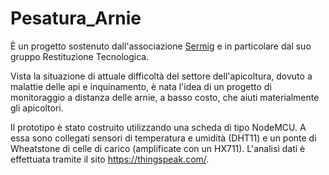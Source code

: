# Pesatura_Arnie
È un progetto sostenuto dall'associazione [Sermig](http://www.sermig.org/) e in particolare dal suo gruppo Restituzione Tecnologica.

Vista la situazione di attuale difficoltà del settore dell'apicoltura, dovuto a malattie delle api e inquinamento, è nata l'idea di un progetto di monitoraggio a distanza delle arnie, a basso costo, che aiuti materialmente gli apicoltori.

Il prototipo è stato costruito utilizzando una scheda di tipo NodeMCU. A essa sono collegati sensori di temperatura e umidità (DHT11) e un ponte di Wheatstone di celle di carico (amplificate con un HX711).
L'analisi dati è effettuata tramite il sito https://thingspeak.com/.
